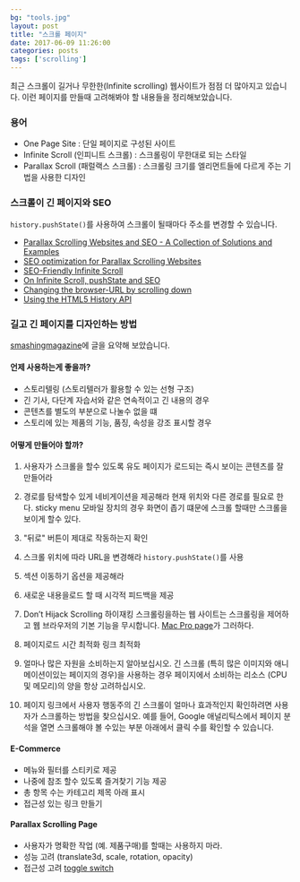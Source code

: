 ```yaml
---
bg: "tools.jpg"
layout: post
title: "스크롤 페이지"
date: 2017-06-09 11:26:00
categories: posts
tags: ['scrolling']
---
```


최근 스크롤이 길거나 무한한(Infinite scrolling) 웹사이트가 점점 더 많아지고 있습니다.
이런 페이지를 만들때 고려해봐야 할 내용들을 정리해보았습니다.

### 용어
- One Page Site : 단일 페이지로 구성된 사이트
- Infinite Scroll (인피니트 스크롤) : 스크롤링이 무한대로 되는 스타일
- Parallax Scroll (패럴랙스 스크롤) : 스크롤링 크기를 엘리먼트들에 다르게 주는 기법을 사용한 디자인

### 스크롤이 긴 페이지와 SEO
`history.pushState()`를 사용하여 스크롤이 될때마다 주소를 변경할 수 있습니다.

- [Parallax Scrolling Websites and SEO - A Collection of Solutions and Examples](https://moz.com/blog/parallax-scrolling-websites-and-seo-a-collection-of-solutions-and-examples)
- [SEO optimization for Parallax Scrolling Websites](http://www.awwwards.com/seo-optimization-for-parallax-scrolling-websites.html)
- [SEO-Friendly Infinite Scroll](http://www.sitepoint.com/seo-friendly-infinite-scroll/)
- [On Infinite Scroll, pushState and SEO](https://builtvisible.com/on-infinite-scroll-pushstate/)
- [Changing the browser-URL by scrolling down](http://forums.asp.net/t/2042240.aspx?Changing+the+browser+URL+by+scrolling+down+)
- [Using the HTML5 History API](https://css-tricks.com/using-the-html5-history-api/)

### 길고 긴 페이지를 디자인하는 방법
[smashingmagazine](https://www.smashingmagazine.com/2017/05/long-scrolling/)에 글을 요약해 보았습니다.

#### 언제 사용하는게 좋을까?
- 스토리텔링 (스토리텔러가 활용할 수 있는 선형 구조)
- 긴 기사, 다단계 자습서와 같은 연속적이고 긴 내용의 경우
- 콘텐츠를 별도의 부분으로 나눌수 없을 떄
- 스토리에 있는 제품의 기능, 품징, 속성을 강조 표시할 경우

#### 어떻게 만들어야 할까?
1. 사용자가 스크롤을 할수 있도록 유도
페이지가 로드되는 즉시 보이는 콘텐츠를 잘 만들어라

2. 경로를 탐색할수 있게 네비게이션을 제공해라
현재 위치와 다른 경로를 필요로 한다. sticky menu
모바일 장치의 경우 화면이 좁기 떄문에 스크롤 할때만 스크롤을 보이게 할수 있다.

3. "뒤로" 버튼이 제대로 작동하는지 확인

4. 스크롤 위치에 따라 URL을 변경해라
`history.pushState()`를 사용

5. 섹션 이동하기 옵션을 제공해라

6. 새로운 내용을로드 할 때 시각적 피드백을 제공

7. Don’t Hijack Scrolling
하이재킹 스크롤링을하는 웹 사이트는 스크롤링을 제어하고 웹 브라우저의 기본 기능을 무시합니다. 
[Mac Pro page](https://www.apple.com/mac-pro/)가 그러하다.

8. 페이지로드 시간 최적화 링크 최적화

9. 얼마나 많은 자원을 소비하는지 알아보십시오.
긴 스크롤 (특히 많은 이미지와 애니메이션이있는 페이지의 경우)을 사용하는 경우 페이지에서 소비하는 리소스 (CPU 및 메모리)의 양을 항상 고려하십시오.

10. 페이지 링크에서 사용자 행동주의
긴 스크롤이 얼마나 효과적인지 확인하려면 사용자가 스크롤하는 방법을 찾으십시오.
예를 들어, Google 애널리틱스에서 페이지 분석을 열면 스크롤해야 볼 수있는 부분 아래에서 클릭 수를 확인할 수 있습니다.

#### E-Commerce
- 메뉴와 필터를 스티키로 제공
- 나중에 참조 할수 있도록 즐겨찾기 기능 제공
- 총 항목 수는 카테고리 제목 아래 표시
- 접근성 있는 링크 만들기

#### Parallax Scrolling Page
- 사용자가 명확한 작업 (예. 제품구매)를 할때는 사용하지 마라.
- 성능 고려 (translate3d, scale, rotation, opacity)
- 접근성 고려 [toggle switch](https://codepen.io/nattarnoff/pen/JoMxpK)
